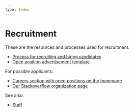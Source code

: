 ```yaml
---
type: Index
---
```


# Recruitment

These are the resources and processes used for recruitment:

* [Process for recruiting and hiring candidates](hiring-process.md)
* [Open position advertisement template](open-position-template.md)

For possible applicants:

* [Careers section with open positions on the homepage](https://publiccode.net/careers/)
* [Our Stackoverflow organization page](https://stackoverflow.com/jobs/companies/foundation-for-public-code)

See also:

* [Staff](../../organization/staff.md)
